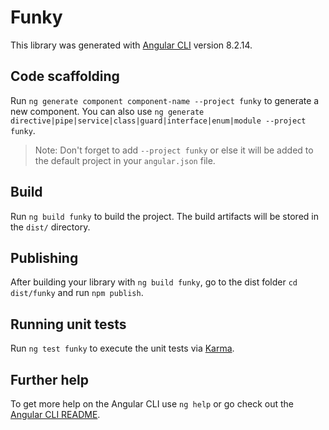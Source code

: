 # Funky

This library was generated with [Angular CLI](https://github.com/angular/angular-cli) version 8.2.14.

## Code scaffolding

Run `ng generate component component-name --project funky` to generate a new component. You can also use `ng generate directive|pipe|service|class|guard|interface|enum|module --project funky`.
> Note: Don't forget to add `--project funky` or else it will be added to the default project in your `angular.json` file. 

## Build

Run `ng build funky` to build the project. The build artifacts will be stored in the `dist/` directory.

## Publishing

After building your library with `ng build funky`, go to the dist folder `cd dist/funky` and run `npm publish`.

## Running unit tests

Run `ng test funky` to execute the unit tests via [Karma](https://karma-runner.github.io).

## Further help

To get more help on the Angular CLI use `ng help` or go check out the [Angular CLI README](https://github.com/angular/angular-cli/blob/master/README.md).
